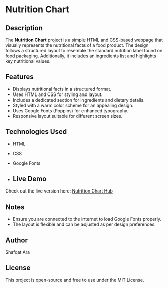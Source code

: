 # Nutrition Chart

## Description
The **Nutrition Chart** project is a simple HTML and CSS-based webpage that visually represents the nutritional facts of a food product. The design follows a structured layout to resemble the standard nutrition label found on food packaging. Additionally, it includes an ingredients list and highlights key nutritional values.

## Features
- Displays nutritional facts in a structured format.
- Uses HTML and CSS for styling and layout.
- Includes a dedicated section for ingredients and dietary details.
- Styled with a warm color scheme for an appealing design.
- Uses Google Fonts (Poppins) for enhanced typography.
- Responsive layout suitable for different screen sizes.

## Technologies Used
- HTML
- CSS
- Google Fonts

- ## Live Demo
Check out the live version here: [Nutrition Chart Hub](https://nutritioncharthub.netlify.app/)

## Notes
- Ensure you are connected to the internet to load Google Fonts properly.
- The layout is flexible and can be adjusted as per design preferences.

## Author
Shafqat Ara

## License
This project is open-source and free to use under the MIT License.

